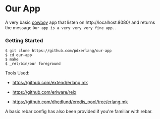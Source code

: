 # Our App

A very basic [cowboy](https://github.com/extend/cowboy) app that listen on
http://localhost:8080/ and returns the message `Our app is a very very very
fine app.`.

### Getting Started

``` plain
$ git clone https://github.com/pdxerlang/our-app
$ cd our-app
$ make
$ _rel/bin/our foreground
```

Tools Used:

* https://github.com/extend/erlang.mk
* https://github.com/erlware/relx

* https://github.com/dhedlund/eredis_pool/tree/erlang.mk


A basic rebar config has also been provided if you're familiar with rebar.

